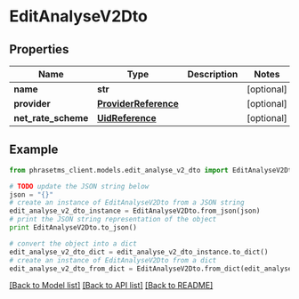 # EditAnalyseV2Dto

## Properties

| Name                | Type                                          | Description | Notes      |
| ------------------- | --------------------------------------------- | ----------- | ---------- |
| **name**            | **str**                                       |             | [optional] |
| **provider**        | [**ProviderReference**](ProviderReference.md) |             | [optional] |
| **net_rate_scheme** | [**UidReference**](UidReference.md)           |             | [optional] |

## Example

```python
from phrasetms_client.models.edit_analyse_v2_dto import EditAnalyseV2Dto

# TODO update the JSON string below
json = "{}"
# create an instance of EditAnalyseV2Dto from a JSON string
edit_analyse_v2_dto_instance = EditAnalyseV2Dto.from_json(json)
# print the JSON string representation of the object
print EditAnalyseV2Dto.to_json()

# convert the object into a dict
edit_analyse_v2_dto_dict = edit_analyse_v2_dto_instance.to_dict()
# create an instance of EditAnalyseV2Dto from a dict
edit_analyse_v2_dto_from_dict = EditAnalyseV2Dto.from_dict(edit_analyse_v2_dto_dict)
```

[[Back to Model list]](../README.md#documentation-for-models) [[Back to API list]](../README.md#documentation-for-api-endpoints) [[Back to README]](../README.md)
